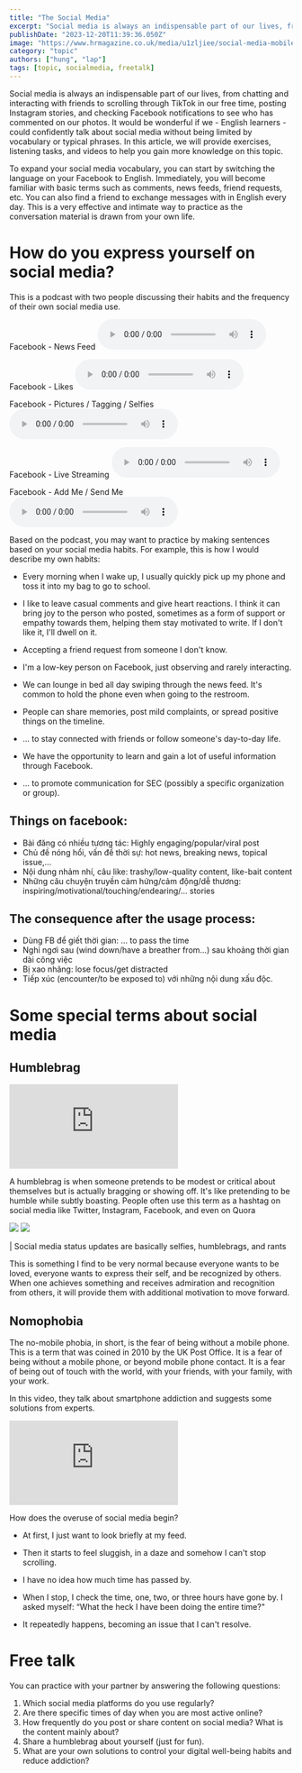 ```yaml
---
title: "The Social Media"
excerpt: "Social media is always an indispensable part of our lives, from chatting and interacting with friends to scrolling through TikTok in our free time, posting Instagram stories, and checking Facebook notifications to see who has commented on our photos. It would be wonderful if we - English learners - could confidently talk about social media without being limited by vocabulary or typical phrases. In this article, we will provide exercises, listening tasks, and videos to help you gain more knowledge on this topic."
publishDate: "2023-12-20T11:39:36.050Z"
image: "https://www.hrmagazine.co.uk/media/u1zljiee/social-media-mobile-adobestock_226367431.jpeg?width=1002&height=564&bgcolor=White&rnd=133210379424530000"
category: "topic"
authors: ["hung", "lap"]
tags: [topic, socialmedia, freetalk]
---
```

Social media is always an indispensable part of our lives, from chatting and interacting with friends to scrolling through TikTok in our free time, posting Instagram stories, and checking Facebook notifications to see who has commented on our photos. It would be wonderful if we - English learners - could confidently talk about social media without being limited by vocabulary or typical phrases. In this article, we will provide exercises, listening tasks, and videos to help you gain more knowledge on this topic.

To expand your social media vocabulary, you can start by switching the language on your Facebook to English. Immediately, you will become familiar with basic terms such as comments, news feeds, friend requests, etc. You can also find a friend to exchange messages with in English every day. This is a very effective and intimate way to practice as the conversation material is drawn from your own life.

# How do you express yourself on social media?

This is a podcast with two people discussing their habits and the frequency of their own social media use.

Facebook - News Feed
<audio controls class='w-full'><source src="https://www.highlevellistening.com/wp-content/uploads/2017/02/1Facebook-NewsFeed.mp3" type="audio/mpeg">Your browser does not support the audio tag.</audio>

Facebook - Likes
<audio controls class='w-full'><source src="https://www.highlevellistening.com/wp-content/uploads/2017/02/2Facebook-Likes.mp3" type="audio/mpeg">Your browser does not support the audio tag.</audio>

Facebook - Pictures / Tagging / Selfies
<audio controls class='w-full'><source src="https://www.highlevellistening.com/wp-content/uploads/2017/02/3Facebook-Pictures.mp3" type="audio/mpeg">Your browser does not support the audio tag.</audio>

Facebook - Live Streaming
<audio controls class='w-full'><source src="https://www.highlevellistening.com/wp-content/uploads/2017/02/4Facebook-Live-Streaming.mp3" type="audio/mpeg">Your browser does not support the audio tag.</audio>

Facebook - Add Me / Send Me
<audio controls class='w-full'><source src="https://www.highlevellistening.com/wp-content/uploads/2017/02/5Facebook-Add-Me-Send-Me.mp3" type="audio/mpeg">Your browser does not support the audio tag.</audio>

Based on the podcast, you may want to practice by making sentences based on your social media habits. For example, this is how I would describe my own habits:
- Every morning when I wake up, I usually quickly pick up my phone and toss it into my bag to go to school.

- I like to leave casual comments and give heart reactions. I think it can bring joy to the person who posted, sometimes as a form of support or empathy towards them, helping them stay motivated to write. If I don't like it, I'll dwell on it.

- Accepting a friend request from someone I don't know.

- I'm a low-key person on Facebook, just observing and rarely interacting.

- We can lounge in bed all day swiping through the news feed. It's common to hold the phone even when going to the restroom.

- People can share memories, post mild complaints, or spread positive things on the timeline.

- ... to stay connected with friends or follow someone's day-to-day life.

- We have the opportunity to learn and gain a lot of useful information through Facebook.

- ... to promote communication for SEC (possibly a specific organization or group).

## Things on facebook:
- Bài đăng có nhiều tương tác: Highly engaging/popular/viral post
- Chủ đề nóng hổi, vấn đề thời sự: hot news, breaking news, topical issue,...
- Nội dung nhảm nhí, câu like: trashy/low-quality content, like-bait content
- Những câu chuyện truyền cảm hứng/cảm động/dễ thương: inspiring/motivational/touching/endearing/… stories

## The consequence after the usage process:
- Dùng FB để giết thời gian: … to pass the time
- Nghỉ ngơi sau (wind down/have a breather from…) sau khoảng thời gian dài công việc
- Bị xao nhãng: lose focus/get distracted
- Tiếp xúc (encounter/to be exposed to) với những nội dung xấu độc.

# Some special terms about social media

## Humblebrag
<iframe class="aspect-video w-full" src="https://www.youtube.com/embed/qtv7hsloVv0?si=NpEo0MLBAnkD_4bl" title="YouTube video player" frameborder="0" allow="accelerometer; autoplay; clipboard-write; encrypted-media; gyroscope; picture-in-picture; " allowfullscreen></iframe>

A humblebrag is when someone pretends to be modest or critical about themselves but is actually bragging or showing off. It's like pretending to be humble while subtly boasting. People often use this term as a hashtag on social media like Twitter, Instagram, Facebook, and even on Quora
<div class="sm:flex">
    <img src="https://i.postimg.cc/wT32nhsC/Screenshot-from-2023-12-17-13-24-24.png" class="w-full object-contain sm:w-1/2">
    <img src="https://i.postimg.cc/T336zNcR/Screenshot-from-2023-12-17-13-38-03.png" class="w-full sm:w-1/2">
</div>

| Social media status updates are basically selfies, humblebrags, and rants

This is something I find to be very normal because everyone wants to be loved, everyone wants to express their self, and be recognized by others. When one achieves something and receives admiration and recognition from others, it will provide them with additional motivation to move forward.

## Nomophobia
The no-mobile phobia, in short, is the fear of being without a mobile phone. This is a term that was coined in 2010 by the UK Post Office. It is a fear of being without a mobile phone, or beyond mobile phone contact. It is a fear of being out of touch with the world, with your friends, with your family, with your work.

In this video, they talk about smartphone addiction and suggests some solutions from experts.
<iframe class="aspect-video w-full" src="https://www.youtube.com/embed/NUMa0QkPzns?si=eyqzBbYtJbQ_6NnY" title="YouTube video player" frameborder="0" allow="accelerometer; autoplay; clipboard-write; encrypted-media; gyroscope; picture-in-picture; web-share" allowfullscreen></iframe>

How does the overuse of social media begin?
- At first, I just want to look briefly at my feed.
- Then it starts to feel sluggish, in a daze and somehow I can't stop scrolling.
- I have no idea how much time has passed by.

- When I stop, I check the time, one, two, or three hours have gone by. I asked myself: “What the heck I have been doing the entire time?"
- It repeatedly happens, becoming an issue that I can't resolve.

# Free talk
You can practice with your partner by answering the following questions:
1. Which social media platforms do you use regularly?
2. Are there specific times of day when you are most active online?
3. How frequently do you post or share content on social media? What is the content mainly about?
4. Share a humblebrag about yourself (just for fun).
5. What are your own solutions to control your digital well-being habits and reduce addiction?